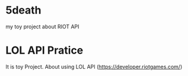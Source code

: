 # 5death
my toy project about RIOT API


# LOL API Pratice

It is toy Project. About using LOL API (https://developer.riotgames.com/)
